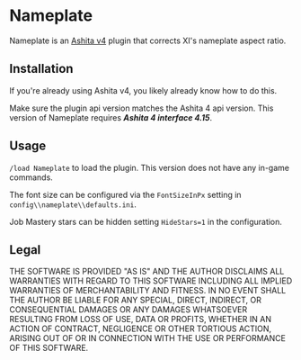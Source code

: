 # Nameplate

Nameplate is an [Ashita v4](https://github.com/AshitaXI/Ashita-v4beta) plugin that corrects XI's nameplate aspect ratio.

## Installation

If you're already using Ashita v4, you likely already know how to do this.

Make sure the plugin api version matches the Ashita 4 api version.
This version of Nameplate requires ***Ashita 4 interface 4.15***.

## Usage

`/load Nameplate` to load the plugin. This version does not have any
in-game commands.

The font size can be configured via the `FontSizeInPx` setting in
`config\\nameplate\\defaults.ini`.

Job Mastery stars can be hidden setting `HideStars=1` in the configuration.

## Legal

THE SOFTWARE IS PROVIDED "AS IS" AND THE AUTHOR DISCLAIMS ALL WARRANTIES WITH
REGARD TO THIS SOFTWARE INCLUDING ALL IMPLIED WARRANTIES OF MERCHANTABILITY
AND FITNESS. IN NO EVENT SHALL THE AUTHOR BE LIABLE FOR ANY SPECIAL, DIRECT,
INDIRECT, OR CONSEQUENTIAL DAMAGES OR ANY DAMAGES WHATSOEVER RESULTING FROM
LOSS OF USE, DATA OR PROFITS, WHETHER IN AN ACTION OF CONTRACT, NEGLIGENCE
OR OTHER TORTIOUS ACTION, ARISING OUT OF OR IN CONNECTION WITH THE USE OR
PERFORMANCE OF THIS SOFTWARE.
